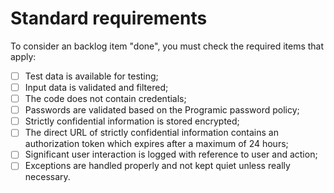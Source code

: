 # Standard requirements
To consider an backlog item "done", you must check the required items that apply:


- [ ] Test data is available for testing;
- [ ] Input data is validated and filtered;
- [ ] The code does not contain credentials;
- [ ] Passwords are validated based on the Programic password policy;
- [ ] Strictly confidential information is stored encrypted;
- [ ] The direct URL of strictly confidential information contains an authorization token which expires after a maximum of 24 hours;
- [ ] Significant user interaction is logged with reference to user and action;
- [ ] Exceptions are handled properly and not kept quiet unless really necessary.